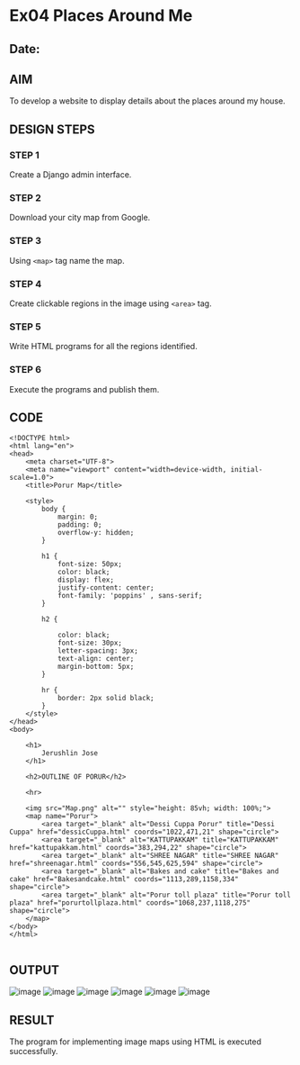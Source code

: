 # Ex04 Places Around Me
## Date: 

## AIM
To develop a website to display details about the places around my house.

## DESIGN STEPS

### STEP 1
Create a Django admin interface.

### STEP 2
Download your city map from Google.

### STEP 3
Using ```<map>``` tag name the map.

### STEP 4
Create clickable regions in the image using ```<area>``` tag.

### STEP 5
Write HTML programs for all the regions identified.

### STEP 6
Execute the programs and publish them.

## CODE
```
<!DOCTYPE html>
<html lang="en">
<head>
    <meta charset="UTF-8">
    <meta name="viewport" content="width=device-width, initial-scale=1.0">
    <title>Porur Map</title>

    <style>
        body {
            margin: 0;
            padding: 0;
            overflow-y: hidden;
        }

        h1 {
            font-size: 50px;
            color: black;
            display: flex;
            justify-content: center;
            font-family: 'poppins' , sans-serif;
        }

        h2 {

            color: black;
            font-size: 30px;
            letter-spacing: 3px;
            text-align: center;
            margin-bottom: 5px;
        }

        hr {
            border: 2px solid black;
        }
    </style>
</head>
<body>

    <h1>
        Jerushlin Jose
    </h1>

    <h2>OUTLINE OF PORUR</h2>

    <hr>

    <img src="Map.png" alt="" style="height: 85vh; width: 100%;">
    <map name="Porur">
        <area target="_blank" alt="Dessi Cuppa Porur" title="Dessi Cuppa" href="dessicCuppa.html" coords="1022,471,21" shape="circle">
        <area target="_blank" alt="KATTUPAKKAM" title="KATTUPAKKAM" href="kattupakkam.html" coords="383,294,22" shape="circle">
        <area target="_blank" alt="SHREE NAGAR" title="SHREE NAGAR" href="shreenagar.html" coords="556,545,625,594" shape="circle">
        <area target="_blank" alt="Bakes and cake" title="Bakes and cake" href="Bakesandcake.html" coords="1113,289,1158,334" shape="circle">
        <area target="_blank" alt="Porur toll plaza" title="Porur toll plaza" href="porurtollplaza.html" coords="1068,237,1118,275" shape="circle">
    </map>
</body>
</html>


```


## OUTPUT

![image](https://github.com/Jerushli/NearMe/assets/120041243/0a0c00ef-df4c-4e9a-b1c1-19813d5c6e76)
![image](https://github.com/Jerushli/NearMe/assets/120041243/58b92042-af1b-4330-bb54-cf93bc6a407c)
![image](https://github.com/Jerushli/NearMe/assets/120041243/d05f2f27-f917-4a2f-bf0b-377ea8e8f5e0)
![image](https://github.com/Jerushli/NearMe/assets/120041243/7c981e3a-4ffa-4326-a9cb-4cf8fd9c4dc4)
![image](https://github.com/Jerushli/NearMe/assets/120041243/f6fa56ff-9719-4bac-b1c1-c53585c3bdfc)
![image](https://github.com/Jerushli/NearMe/assets/120041243/d4de9933-7fc2-4c1b-950a-0e5a728eb786)

## RESULT
The program for implementing image maps using HTML is executed successfully.
